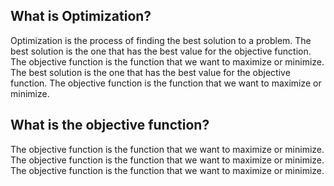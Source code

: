 ## What is Optimization?

Optimization is the process of finding the best solution to a problem. The best solution is the one that has the best value for the objective function. The objective function is the function that we want to maximize or minimize. The best solution is the one that has the best value for the objective function. The objective function is the function that we want to maximize or minimize.

## What is the objective function?

The objective function is the function that we want to maximize or minimize. The objective function is the function that we want to maximize or minimize. The objective function is the function that we want to maximize or minimize.

